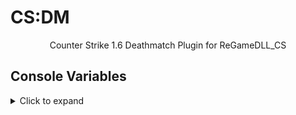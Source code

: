 # CS:DM

<p align="center">Counter Strike 1.6 Deathmatch Plugin for ReGameDLL_CS</p>

## Console Variables 
<details>
  <summary>Click to expand</summary>

| Variable Name       | Default | Description                                                              |
|---------------------|:-------:|--------------------------------------------------------------------------|
| csdm_active         |    1    | Change variable to enable / disable CS:DM  <br>`0` Disable<br>`1` Enable        |
| csdm_hide_kill_feed |    0    | Hide other players kill fead and show only yours  <br>`0` Disable<br>`1` Enable |
| csdm_hit_indicator  |    0    | Indicate when player hit someone on screen <br><br>`0` Disable<br>`1` Show Dot (*)<br>`2` Show crosshair indicator (>      <)<br>`3` Show damage (Show damage on screen)<br>`4` Show hitbox (Head, Chest, Stomach etc.)                                                                     |
| csdm_hs_only_mode   |    0    | Only accept hits at head on players  <br>`0` Disable<br>`1` Enable        |
| csdm_hud_kd_ratio   |    1    | Show kill / death ratio, nd headshot percentage in hud message <br>`0` Disable<br>`1` Enable |
| csdm_kill_fade      |    2    | Fade screen after a kill <br>`0` Disable<br>`1` Enable<br>`2` For headshots only |
| csdm_kill_hp        |    15   | Health healed after a normal kill <br>`0` Disable<br>`value` HP to restore |
| csdm_kill_hp_hs     |    40   | Health healed after a headshot kill <br>`0` Disable<br>`value` HP to restore |
| csdm_kill_repair_armor | 1    | Armor restore after a kill <br>`0` Disable<br>`1` Enable<br>`2` For headshots only |
| csdm_kill_hp_msg | 1 | Display amount of health healed after a kill <br>`0` Disable<br>`1` Enable |
| csdm_kill_sound  | 0 | Enable kill sound <br>`0` Disable<br>`1` Enable<br>`2` For headshots only |
| csdm_money_as_frags | 0 | Show frags number in money <br>`0` Disable<br>`1` Enable |
| csdm_spawn_edit_admin | "" | CSDM spawn editor access, put here SteamID of who is allowed to edit spawns |
</details>
